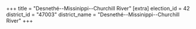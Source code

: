 +++
title = "Desnethé--Missinippi--Churchill River"
[extra]
election_id = 42
district_id = "47003"
district_name = "Desnethé--Missinippi--Churchill River"
+++
